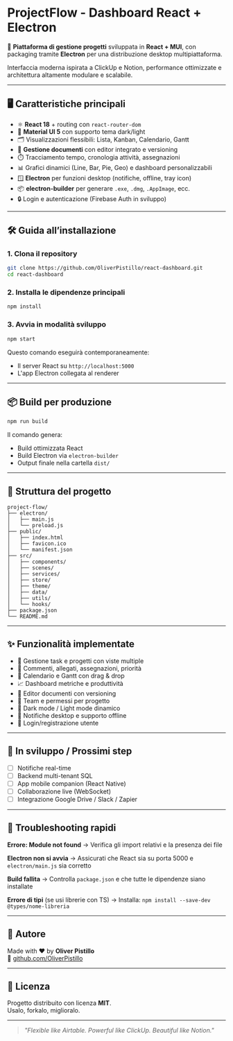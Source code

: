 # ProjectFlow - Dashboard React + Electron

🚀 **Piattaforma di gestione progetti** sviluppata in **React + MUI**, con packaging tramite **Electron** per una distribuzione desktop multipiattaforma.

Interfaccia moderna ispirata a ClickUp e Notion, performance ottimizzate e architettura altamente modulare e scalabile.

---

## 🖥️ Caratteristiche principali

- ⚛️ **React 18** + routing con `react-router-dom`
- 🎨 **Material UI 5** con supporto tema dark/light
- 🗂️ Visualizzazioni flessibili: Lista, Kanban, Calendario, Gantt
- 📁 **Gestione documenti** con editor integrato e versioning
- ⏱️ Tracciamento tempo, cronologia attività, assegnazioni
- 📊 Grafici dinamici (Line, Bar, Pie, Geo) e dashboard personalizzabili
- 🪟 **Electron** per funzioni desktop (notifiche, offline, tray icon)
- 📦 **electron-builder** per generare `.exe`, `.dmg`, `.AppImage`, ecc.
- 🔒 Login e autenticazione (Firebase Auth in sviluppo)

---

## 🛠️ Guida all’installazione

### 1. Clona il repository
```bash
git clone https://github.com/OliverPistillo/react-dashboard.git
cd react-dashboard
```

### 2. Installa le dipendenze principali
```bash
npm install
```

### 3. Avvia in modalità sviluppo
```bash
npm start
```
Questo comando eseguirà contemporaneamente:
- Il server React su `http://localhost:5000`
- L'app Electron collegata al renderer

---

## 📦 Build per produzione
```bash
npm run build
```
Il comando genera:
- Build ottimizzata React
- Build Electron via `electron-builder`
- Output finale nella cartella `dist/`

---

## 📁 Struttura del progetto
```
project-flow/
├── electron/
│   ├── main.js
│   └── preload.js
├── public/
│   ├── index.html
│   ├── favicon.ico
│   └── manifest.json
├── src/
│   ├── components/
│   ├── scenes/
│   ├── services/
│   ├── store/
│   ├── theme/
│   ├── data/
│   ├── utils/
│   └── hooks/
├── package.json
└── README.md
```

---

## ✨ Funzionalità implementate

- 🧩 Gestione task e progetti con viste multiple
- 💬 Commenti, allegati, assegnazioni, priorità
- 📅 Calendario e Gantt con drag & drop
- 📈 Dashboard metriche e produttività
- 📝 Editor documenti con versioning
- 👥 Team e permessi per progetto
- 🧠 Dark mode / Light mode dinamico
- 🔔 Notifiche desktop e supporto offline
- 🔐 Login/registrazione utente

---

## 🚧 In sviluppo / Prossimi step

- [ ] Notifiche real-time
- [ ] Backend multi-tenant SQL
- [ ] App mobile companion (React Native)
- [ ] Collaborazione live (WebSocket)
- [ ] Integrazione Google Drive / Slack / Zapier

---

## 🧠 Troubleshooting rapidi

**Errore: Module not found**
→ Verifica gli import relativi e la presenza dei file

**Electron non si avvia**
→ Assicurati che React sia su porta 5000 e `electron/main.js` sia corretto

**Build fallita**
→ Controlla `package.json` e che tutte le dipendenze siano installate

**Errore di tipi** (se usi librerie con TS)
→ Installa: `npm install --save-dev @types/nome-libreria`

---

## 📌 Autore
Made with ❤️ by **Oliver Pistillo**  
🔗 [github.com/OliverPistillo](https://github.com/OliverPistillo)

---

## 🧠 Licenza
Progetto distribuito con licenza **MIT**.  
Usalo, forkalo, miglioralo.

---

> _"Flexible like Airtable. Powerful like ClickUp. Beautiful like Notion."_

